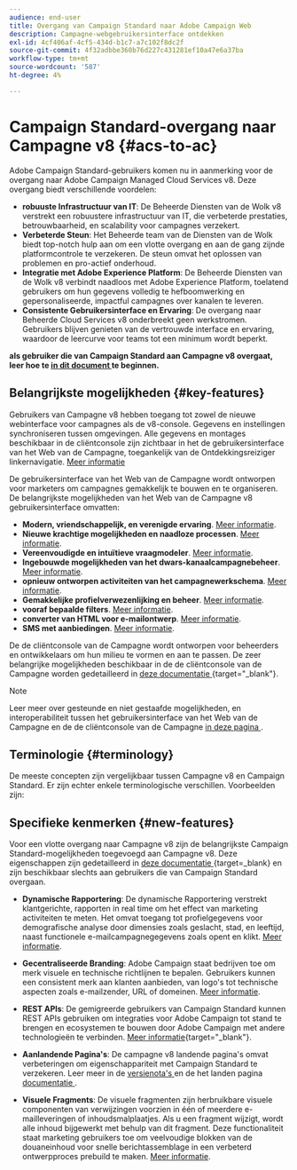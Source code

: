 ```yaml
---
audience: end-user
title: Overgang van Campaign Standard naar Adobe Campaign Web
description: Campagne-webgebruikersinterface ontdekken
exl-id: 4cf406af-4cf5-434d-b1c7-a7c102f8dc2f
source-git-commit: 4f32adbbe360b76d227c431281ef10a47e6a37ba
workflow-type: tm+mt
source-wordcount: '587'
ht-degree: 4%

---
```


# Campaign Standard-overgang naar Campagne v8 {#acs-to-ac}

Adobe Campaign Standard-gebruikers komen nu in aanmerking voor de overgang naar Adobe Campaign Managed Cloud Services v8. Deze overgang biedt verschillende voordelen:

* **robuuste Infrastructuur van IT**: De Beheerde Diensten van de Wolk v8 verstrekt een robuustere infrastructuur van IT, die verbeterde prestaties, betrouwbaarheid, en scalability voor campagnes verzekert.
* **Verbeterde Steun**: Het Beheerde team van de Diensten van de Wolk biedt top-notch hulp aan om een vlotte overgang en aan de gang zijnde platformcontrole te verzekeren. De steun omvat het oplossen van problemen en pro-actief onderhoud.
* **Integratie met Adobe Experience Platform**: De Beheerde Diensten van de Wolk v8 verbindt naadloos met Adobe Experience Platform, toelatend gebruikers om hun gegevens volledig te hefboomwerking en gepersonaliseerde, impactful campagnes over kanalen te leveren.
* **Consistente Gebruikersinterface en Ervaring**: De overgang naar Beheerde Cloud Services v8 onderbreekt geen werkstromen. Gebruikers blijven genieten van de vertrouwde interface en ervaring, waardoor de leercurve voor teams tot een minimum wordt beperkt.

**als gebruiker die van Campaign Standard aan Campagne v8 overgaat, leer hoe te [ in dit document ](../../adoption/home.md) te beginnen.**

<!--
As a Campaign Standard user, we now offer you a way to migrate to Adobe Campaign v8. You will benefit from both the new Campaign Web interface and the v8 console.
-->

## Belangrijkste mogelijkheden {#key-features}

Gebruikers van Campagne v8 hebben toegang tot zowel de nieuwe webinterface voor campagnes als de v8-console. Gegevens en instellingen synchroniseren tussen omgevingen. Alle gegevens en montages beschikbaar in de cliëntconsole zijn zichtbaar in het de gebruikersinterface van het Web van de Campagne, toegankelijk van de Ontdekkingsreiziger linkernavigatie. [Meer informatie](../get-started/user-interface.md#user-interface-explorer)

De gebruikersinterface van het Web van de Campagne wordt ontworpen voor marketers om campagnes gemakkelijk te bouwen en te organiseren. De belangrijkste mogelijkheden van het Web van de Campagne v8 gebruikersinterface omvatten:

* **Modern, vriendschappelijk, en verenigde ervaring**. [Meer informatie](../get-started/connect-to-campaign.md).
* **Nieuwe krachtige mogelijkheden en naadloze processen**. [Meer informatie](../get-started/user-interface.md).
* **Vereenvoudigde en intuïtieve vraagmodeler**. [Meer informatie](../query/query-modeler-overview.md).
* **Ingebouwde mogelijkheden van het dwars-kanaalcampagnebeheer**. [Meer informatie](../msg/gs-messages.md).
* **opnieuw ontworpen activiteiten van het campagnewerkschema**. [Meer informatie](../workflows/gs-workflows.md).
* **Gemakkelijke profielverwezenlijking en beheer**. [Meer informatie](../audience/about-recipients.md).
* **vooraf bepaalde filters**. [Meer informatie](../get-started/predefined-filters.md).
* **converter van HTML voor e-mailontwerp**. [Meer informatie](../email/existing-content.md).
* **SMS met aanbiedingen**. [Meer informatie](../msg/offers.md).

De de cliëntconsole van de Campagne wordt ontworpen voor beheerders en ontwikkelaars om hun milieu te vormen en aan te passen. De zeer belangrijke mogelijkheden beschikbaar in de de cliëntconsole van de Campagne worden gedetailleerd in [ deze documentatie ](https://experienceleague.adobe.com/nl/docs/campaign/campaign-v8/new/whats-new){target="_blank"}.

>[!NOTE]
>
>Leer meer over gesteunde en niet gestaafde mogelijkheden, en interoperabiliteit tussen het gebruikersinterface van het Web van de Campagne en de de cliëntconsole van de Campagne [ in deze pagina ](../get-started/capability-matrix.md).

## Terminologie {#terminology}

De meeste concepten zijn vergelijkbaar tussen Campagne v8 en Campaign Standard. Er zijn echter enkele terminologische verschillen. Voorbeelden zijn:

<!--
* Profiles are **Recipients** in the console. [Learn more](../audience/gs-audiences-recipients.md).
* Test profiles are **Seed addresses**. [Learn more](../preview-test/test-deliveries.md).
* The delivery preparation is the **Delivery analysis**. [Learn more](../monitor/prepare-send.md).
* Audiences are **Lists**. [Learn more](../audience/gs-audiences-recipients.md).
-->

<!--
* Custom resources are **Schemas**
* Messages are referred to as **Deliveries**
* Roles are configured with **Named Rights**
* Security Groups are **Operator Groups**
* Organizational units are managed through **Folder Permissions**
* Product users are **Operators** in the client console
* Delivery preparation is the **Delivery analysis** in the client console
-->

## Specifieke kenmerken {#new-features}

Voor een vlotte overgang naar Campagne v8 zijn de belangrijkste Campaign Standard-mogelijkheden toegevoegd aan Campagne v8. Deze eigenschappen zijn gedetailleerd in [ deze documentatie ](https://experienceleague.adobe.com/docs/experience-cloud/campaign/campaign-standard-migration-home.html?lang=nl-NL){target=_blank}  en zijn beschikbaar slechts aan gebruikers die van Campaign Standard overgaan.

* **Dynamische Rapportering**: De dynamische Rapportering verstrekt klantgerichte, rapporten in real time om het effect van marketing activiteiten te meten. Het omvat toegang tot profielgegevens voor demografische analyse door dimensies zoals geslacht, stad, en leeftijd, naast functionele e-mailcampagnegegevens zoals opent en klikt. [Meer informatie](../reporting/dynamic-reporting/get-started-reporting.md).

* **Gecentraliseerde Branding**: Adobe Campaign staat bedrijven toe om merk visuele en technische richtlijnen te bepalen. Gebruikers kunnen een consistent merk aan klanten aanbieden, van logo&#39;s tot technische aspecten zoals e-mailzender, URL of domeinen. [Meer informatie](../administration/branding/branding-gs.md).

* **REST APIs**: De gemigreerde gebruikers van Campaign Standard kunnen REST APIs gebruiken om integraties voor Adobe Campaign tot stand te brengen en ecosystemen te bouwen door Adobe Campaign met andere technologieën te verbinden. [Meer informatie](https://experienceleague.adobe.com/docs/campaign/campaign-v8/developer/apis/get-started-apis.html?lang=nl-NL){target="_blank"}.

* **Aanlandende Pagina&#39;s**: De campagne v8 landende pagina&#39;s omvat verbeteringen om eigenschappariteit met Campaign Standard te verzekeren. Leer meer in de [ versienota&#39;s ](../rn/release-notes.md#new-24-4) en de het landen pagina [ documentatie ](../landing-pages/get-started-lp.md).

* **Visuele Fragments**: De visuele fragmenten zijn herbruikbare visuele componenten van verwijzingen voorzien in één of meerdere e-mailleveringen of inhoudsmalplaatjes. Als u een fragment wijzigt, wordt alle inhoud bijgewerkt met behulp van dit fragment. Deze functionaliteit staat marketing gebruikers toe om veelvoudige blokken van de douaneinhoud voor snelle berichtassemblage in een verbeterd ontwerpproces prebuild te maken. [Meer informatie](../content/use-visual-fragments.md).

<!--
* Delivery Alerting: In addition to viewing notifications directly in Campaign, Adobe Campaign also provides an email alerting system to trigger email alerts to users or external stakeholders of important system activities. Create, manage, and receive customizable alerts and dashboards to keep track of delivery successes or failures. Adobe Campaign Delivery Alerting boosts efficiency by keeping all involved Adobe Campaign users in a company automatically informed about the delivery execution status, via email and dashboard. 

* Landing Pages: Landing pages are web forms that can be used to capture information on your audiences, offer subscriptions to a service, display data and grow your database. Landing pages can also be used for acquiring or updating existing profiles, and to set up a double opt-in mechanism, allowing you to protect the platform from wrong or invalid email addresses, or spambots. [Learn more](../landing-pages/get-started-lp.md)
-->